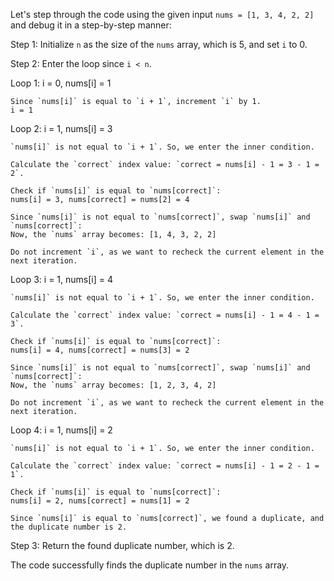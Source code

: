 Let's step through the code using the given input `nums = [1, 3, 4, 2, 2]` and debug it in a step-by-step manner:

Step 1: Initialize `n` as the size of the `nums` array, which is 5, and set `i` to 0.

Step 2: Enter the loop since `i < n`.

Loop 1:
    i = 0, nums[i] = 1

    Since `nums[i]` is equal to `i + 1`, increment `i` by 1.
    i = 1

Loop 2:
    i = 1, nums[i] = 3

    `nums[i]` is not equal to `i + 1`. So, we enter the inner condition.

    Calculate the `correct` index value: `correct = nums[i] - 1 = 3 - 1 = 2`.

    Check if `nums[i]` is equal to `nums[correct]`:
    nums[i] = 3, nums[correct] = nums[2] = 4

    Since `nums[i]` is not equal to `nums[correct]`, swap `nums[i]` and `nums[correct]`:
    Now, the `nums` array becomes: [1, 4, 3, 2, 2]

    Do not increment `i`, as we want to recheck the current element in the next iteration.

Loop 3:
    i = 1, nums[i] = 4

    `nums[i]` is not equal to `i + 1`. So, we enter the inner condition.

    Calculate the `correct` index value: `correct = nums[i] - 1 = 4 - 1 = 3`.

    Check if `nums[i]` is equal to `nums[correct]`:
    nums[i] = 4, nums[correct] = nums[3] = 2

    Since `nums[i]` is not equal to `nums[correct]`, swap `nums[i]` and `nums[correct]`:
    Now, the `nums` array becomes: [1, 2, 3, 4, 2]

    Do not increment `i`, as we want to recheck the current element in the next iteration.

Loop 4:
    i = 1, nums[i] = 2

    `nums[i]` is not equal to `i + 1`. So, we enter the inner condition.

    Calculate the `correct` index value: `correct = nums[i] - 1 = 2 - 1 = 1`.

    Check if `nums[i]` is equal to `nums[correct]`:
    nums[i] = 2, nums[correct] = nums[1] = 2

    Since `nums[i]` is equal to `nums[correct]`, we found a duplicate, and the duplicate number is 2.

Step 3: Return the found duplicate number, which is 2.

The code successfully finds the duplicate number in the `nums` array.
